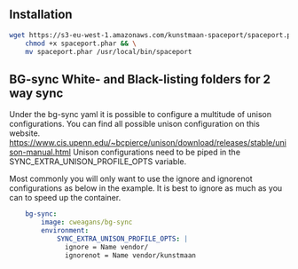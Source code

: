 ## Installation

```sh
wget https://s3-eu-west-1.amazonaws.com/kunstmaan-spaceport/spaceport.phar && \
    chmod +x spaceport.phar && \
    mv spaceport.phar /usr/local/bin/spaceport
```

## BG-sync White- and Black-listing folders for 2 way sync

Under the bg-sync yaml it is possible to configure a multitude of unison configurations. 
You can find all possible unison configuration on this website.
https://www.cis.upenn.edu/~bcpierce/unison/download/releases/stable/unison-manual.html
Unison configurations need to be piped in the SYNC_EXTRA_UNISON_PROFILE_OPTS variable. 

Most commonly you will only want to use the ignore and ignorenot configurations as below in the example.
It is best to ignore as much as you can to speed up the container.

```yml
    bg-sync:
        image: cweagans/bg-sync
        environment:
            SYNC_EXTRA_UNISON_PROFILE_OPTS: |
              ignore = Name vendor/
              ignorenot = Name vendor/kunstmaan
```
